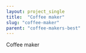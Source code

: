 ```yaml
---
layout: project_single
title:  "Coffee maker"
slug: "coffee-maker"
parent: "coffee-makers-best"
---
```

Coffee maker